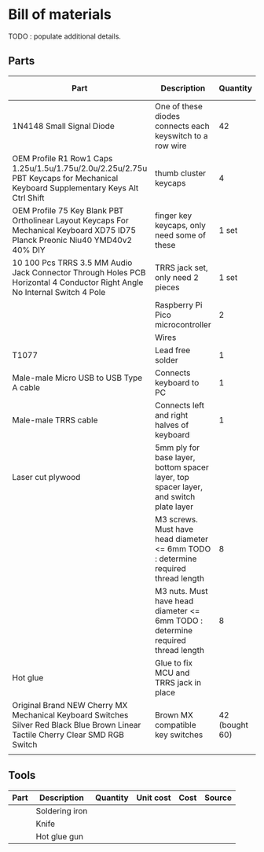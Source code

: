 # Bill of materials

TODO : populate additional details.

## Parts

| Part | Description | Quantity | Unit cost | Cost | Source |
|---|---|---|---|---|---|
| 1N4148 Small Signal Diode | One of these diodes connects each keyswitch to a row wire | 42 | $0.15 AUD | $6.30 AUD | https://www.altronics.com.au/p/z0101-1n914-1n4148-small-signal-diode/ |
| OEM Profile R1 Row1 Caps 1.25u/1.5u/1.75u/2.0u/2.25u/2.75u PBT Keycaps for Mechanical Keyboard Supplementary Keys Alt Ctrl Shift | thumb cluster keycaps | 4 | | $20.49 AUD | https://www.aliexpress.com/item/1005004784994416.html |
| OEM Profile 75 Key Blank PBT Ortholinear Layout Keycaps For Mechanical Keyboard XD75 ID75 Planck Preonic Niu40 YMD40v2 40% DIY | finger key keycaps, only need some of these | 1 set | | $37.95 AUD | https://www.aliexpress.com/item/1005001914177551.html |
| 10 100 Pcs TRRS 3.5 MM Audio Jack Connector Through Holes PCB Horizontal 4 Conductor Right Angle No Internal Switch 4 Pole | TRRS jack set, only need 2 pieces | 1 set | | $6.11 AUD | https://www.aliexpress.com/item/33029465106.html |
|  | Raspberry Pi Pico microcontroller | 2 | $8.95 AUD | $17.90 AUD | https://www.altronics.com.au/p/z6421-raspberry-pi-pico-microcontroller-board/ |
|  | Wires | | N/A | N/A | Already owned |
| T1077 | Lead free solder | 1 | $4.00 AUD | $4.00 AUD | https://www.altronics.com.au/p/t1077-0.8mm-tube-15gm-lead-free-solder/ |
| Male-male Micro USB to USB Type A cable | Connects keyboard to PC | 1 | N/A | N/A | Already owned |
| Male-male TRRS cable | Connects left and right halves of keyboard | 1 | N/A | N/A | Already owned |
| Laser cut plywood | 5mm ply for base layer, bottom spacer layer, top spacer layer, and switch plate layer | | | | |
|  | M3 screws.  Must have head diameter <= 6mm TODO : determine required thread length | 8 | | | |
|  | M3 nuts.  Must have head diameter <= 6mm TODO : determine required thread length | 8 | | | |
| Hot glue | Glue to fix MCU and TRRS jack in place | | | | |
| Original Brand NEW Cherry MX Mechanical Keyboard Switches Silver Red Black Blue Brown Linear Tactile Cherry Clear SMD RGB Switch | Brown MX compatible key switches | 42 (bought 60) | ~$0.30 AUD | $17.91 AUD | https://www.aliexpress.com/item/1005006255961111.html |
|  | | | | | |

## Tools

| Part | Description | Quantity | Unit cost | Cost | Source |
|---|---|---|---|---|---|
| | Soldering iron | | | | |
| | Knife | | | | |
| | Hot glue gun | | | | |
